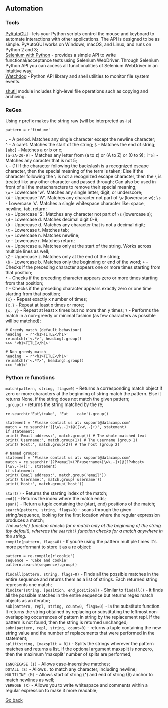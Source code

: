 ## Automation

### Tools

[PyAutoGUI](https://pyautogui.readthedocs.io/en/latest/) - lets your Python scripts control the mouse and keyboard to automate interactions with other applications. The API is designed to be as simple. PyAutoGUI works on Windows, macOS, and Linux, and runs on Python 2 and 3;  
[Selenium with Python](https://selenium-python.readthedocs.io/) - provides a simple API to write functional/acceptance tests using Selenium WebDriver. Through Selenium Python API you can access all functionalities of Selenium WebDriver in an intuitive way;  
[Watchdog](https://pythonhosted.org/watchdog/) - Python API library and shell utilities to monitor file system events.

[shutil](https://pymotw.com/3/shutil/) module includes high-level file operations such as copying and archiving.

### ReGex

Using `r` prefix makes the string raw (will be interpreted as-is)

    pattern = r'find_me'

`.` - A period. Matches any single character except the newline character;  
`^` - A caret. Matches the start of the string;
`$` - Matches the end of string;  
`[abc]` - Matches a or b or c;  
`[a-zA-Z0-9]` - Matches any letter from (a to z) or (A to Z) or (0 to 9);
`[^5]` - Matches any caracter that is not 5;  
`\` - (1) If the character following the backslash is a recognized escape character, then the special meaning of the term is taken; Else if the character following the `\` is not a recognized escape character, then the `\` is treated like any other character and passed through; Can also be used in front of all the metacharacters to remove their special meaning;  
`\w` - Lowercase 'w'. Matches any single letter, digit, or underscore;  
`\W` - Uppercase 'W'. Matches any character not part of `\w` (lowercase w);
`\s` - Lowercase 's'. Matches a single whitespace character like: space, newline, tab, return;  
`\S` - Uppercase 'S'. Matches any character not part of `\s` (lowercase s);  
`\d` - Lowercase d. Matches decimal digit 0-9;  
`\D` - Uppercase d. Matches any character that is not a decimal digit;  
`\t` - Lowercase t. Matches tab;  
`\n` - Lowercase n. Matches newline;  
`\r` - Lowercase r. Matches return;  
`\A` - Uppercase a. Matches only at the start of the string. Works across multiple lines as well;  
`\Z` - Uppercase z. Matches only at the end of the string;  
`\b` - Lowercase b. Matches only the beginning or end of the word;
`+` - Checks if the preceding character appears one or more times starting from that position;  
`*` - Checks if the preceding character appears zero or more times starting from that position;  
`?` - Checks if the preceding character appears exactly zero or one time starting from that position;  
`{x}` - Repeat exactly x number of times;  
`{x,}` - Repeat at least x times or more;  
`{x, y}` - Repeat at least x times but no more than y times;
`?` - Performs the match in a non-greedy or minimal fashion (as few characters as possible will be matched);

    # Greedy match (default behaviour)
    heading  = r'<h1>TITLE</h1>'
    re.match(r'<.*>', heading).group()
    >>> '<h1>TITLE</h1>'

    # Non greedy match
    heading  = r'<h1>TITLE</h1>'
    re.match(r'<.*?>', heading).group()
    >>> '<h1>'

### Python re functions

`match(pattern, string, flags=0)` - Returns a corresponding match object if zero or more characters at the beginning of string match the pattern. Else it returns None, if the string does not match the given pattern;  
`.group()` - returns the string matched by the re;

    re.search(r'Eat\tcake', 'Eat    cake').group()

    statement = 'Please contact us at: support@datacamp.com'
    match = re.search(r'([\w\.-]+)@([\w\.-]+)', statement)
    if statement:
    print('Email address:', match.group()) # The whole matched text
    print('Username:', match.group(1)) # The username (group 1)
    print('Host:', match.group(2)) # The host (group 2)

    # Named groups:
    statement = 'Please contact us at: support@datacamp.com'
    match = re.search(r'(?P<email>(?P<username>[\w\.-]+)@(?P<host>[\w\.-]+))', statement)
    if statement:
    print('Email address:', match.group('email'))
    print('Username:', match.group('username'))
    print('Host:', match.group('host'))

`start()` - Returns the starting index of the match;  
`end()` - Returns the index where the match ends;  
`span()` - Return a tuple containing the (start, end) positions of the match;  
`search(pattern, string, flags=0)` - scans through the given string/sequence, looking for the first location where the regular expression produces a match;  
_The `match()` function checks for a match only at the beginning of the string (by default), whereas the `search()` function checks for a match anywhere in the string._  
`compile(pattern, flags=0)` - If you're using the pattern multiple times it's more performant to store it as a re object:

    pattern = re.compile(r'cookie')
    sequence = 'Cake and cookie'
    pattern.search(sequence).group()

`findall(pattern, string, flags=0)` - Finds all the possible matches in the entire sequence and returns them as a list of strings. Each returned string represents one match;  
`finditer(string, [position, end_position])` - Similar to `findall()` - it finds all the possible matches in the entire sequence but returns regex match objects as an iterator;  
`sub(pattern, repl, string, count=0, flags=0)` - is the substitute function. It returns the string obtained by replacing or substituting the leftmost non-overlapping occurrences of pattern in string by the replacement repl. If the pattern is not found, then the string is returned unchanged;  
`subn(pattern, repl, string, count=0)` - returns a tuple containing the new string value and the number of replacements that were performed in the statement;  
`split(string, [maxsplit = 0])` - Splits the strings wherever the pattern matches and returns a list. If the optional argument maxsplit is nonzero, then the maximum 'maxsplit' number of splits are performed;

`IGNORECASE (I)` - Allows case-insensitive matches;  
`DOTALL (S)` - Allows . to match any character, including newline;  
`MULTILINE (M)` - Allows start of string (^) and end of string (\$) anchor to match newlines as well;  
`VERBOSE (X)` - Allows you to write whitespace and comments within a regular expression to make it more readable;

[Go back](../README.md)
